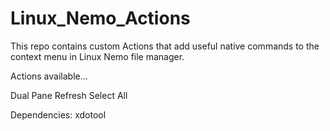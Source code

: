 # Linux_Nemo_Actions
This repo contains custom Actions that add useful native commands to the context menu in Linux Nemo file manager.

Actions available...

Dual Pane
Refresh
Select All

Dependencies:
xdotool
